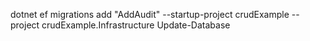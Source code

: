 ﻿dotnet ef migrations add "AddAudit" --startup-project crudExample --project crudExample.Infrastructure 
Update-Database